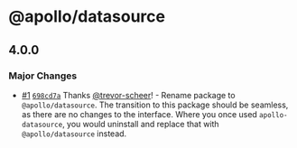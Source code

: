 # @apollo/datasource

## 4.0.0

### Major Changes

- [#1](https://github.com/apollographql/apollo-datasource/pull/1) [`698cd7a`](https://github.com/apollographql/apollo-datasource/commit/698cd7ab6e04b102854c6170be2b19afa2c47e6e) Thanks [@trevor-scheer](https://github.com/trevor-scheer)! - Rename package to `@apollo/datasource`. The transition to this package should be seamless, as there are no changes to the interface. Where you once used `apollo-datasource`, you would uninstall and replace that with `@apollo/datasource` instead.
